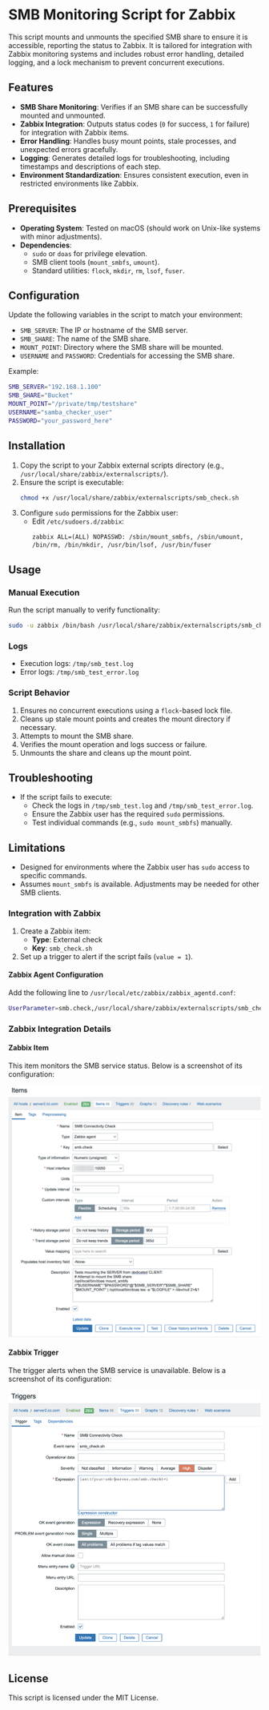 
# SMB Monitoring Script for Zabbix

This script mounts and unmounts the specified SMB share to ensure it is accessible, reporting the status to Zabbix. It is tailored for integration with Zabbix monitoring systems and includes robust error handling, detailed logging, and a lock mechanism to prevent concurrent executions.

## Features

- **SMB Share Monitoring**: Verifies if an SMB share can be successfully mounted and unmounted.
- **Zabbix Integration**: Outputs status codes (`0` for success, `1` for failure) for integration with Zabbix items.
- **Error Handling**: Handles busy mount points, stale processes, and unexpected errors gracefully.
- **Logging**: Generates detailed logs for troubleshooting, including timestamps and descriptions of each step.
- **Environment Standardization**: Ensures consistent execution, even in restricted environments like Zabbix.

## Prerequisites

- **Operating System**: Tested on macOS (should work on Unix-like systems with minor adjustments).
- **Dependencies**:
  - `sudo` or `doas` for privilege elevation.
  - SMB client tools (`mount_smbfs`, `umount`).
  - Standard utilities: `flock`, `mkdir`, `rm`, `lsof`, `fuser`.

## Configuration

Update the following variables in the script to match your environment:

- `SMB_SERVER`: The IP or hostname of the SMB server.
- `SMB_SHARE`: The name of the SMB share.
- `MOUNT_POINT`: Directory where the SMB share will be mounted.
- `USERNAME` and `PASSWORD`: Credentials for accessing the SMB share.

Example:
```bash
SMB_SERVER="192.168.1.100"
SMB_SHARE="Bucket"
MOUNT_POINT="/private/tmp/testshare"
USERNAME="samba_checker_user"
PASSWORD="your_password_here"
```

## Installation

1. Copy the script to your Zabbix external scripts directory (e.g., `/usr/local/share/zabbix/externalscripts/`).
2. Ensure the script is executable:
   ```bash
   chmod +x /usr/local/share/zabbix/externalscripts/smb_check.sh
   ```
3. Configure `sudo` permissions for the Zabbix user:
   - Edit `/etc/sudoers.d/zabbix`:
     ```plaintext
     zabbix ALL=(ALL) NOPASSWD: /sbin/mount_smbfs, /sbin/umount, /bin/rm, /bin/mkdir, /usr/bin/lsof, /usr/bin/fuser
     ```

## Usage

### Manual Execution
Run the script manually to verify functionality:
```bash
sudo -u zabbix /bin/bash /usr/local/share/zabbix/externalscripts/smb_check.sh
```

### Logs
- Execution logs: `/tmp/smb_test.log`
- Error logs: `/tmp/smb_test_error.log`

### Script Behavior

1. Ensures no concurrent executions using a `flock`-based lock file.
2. Cleans up stale mount points and creates the mount directory if necessary.
3. Attempts to mount the SMB share.
4. Verifies the mount operation and logs success or failure.
5. Unmounts the share and cleans up the mount point.

## Troubleshooting

- If the script fails to execute:
  - Check the logs in `/tmp/smb_test.log` and `/tmp/smb_test_error.log`.
  - Ensure the Zabbix user has the required `sudo` permissions.
  - Test individual commands (e.g., `sudo mount_smbfs`) manually.

## Limitations

- Designed for environments where the Zabbix user has `sudo` access to specific commands.
- Assumes `mount_smbfs` is available. Adjustments may be needed for other SMB clients.


### Integration with Zabbix
1. Create a Zabbix item:
   - **Type**: External check
   - **Key**: `smb_check.sh`
2. Set up a trigger to alert if the script fails (`value = 1`).

#### Zabbix Agent Configuration
Add the following line to `/usr/local/etc/zabbix/zabbix_agentd.conf`:
```sh
UserParameter=smb.check,/usr/local/share/zabbix/externalscripts/smb_check.sh
```

### Zabbix Integration Details

#### Zabbix Item

This item monitors the SMB service status. Below is a screenshot of its configuration:

![Zabbix Item](assets/20241220_091845_item.png)

#### Zabbix Trigger

The trigger alerts when the SMB service is unavailable. Below is a screenshot of its configuration:

![Zabbix Trigger](assets/20241220_091900_trigger.png)

## License

This script is licensed under the MIT License.
